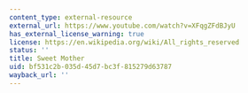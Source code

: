 ```yaml
---
content_type: external-resource
external_url: https://www.youtube.com/watch?v=XFqgZFdBJyU
has_external_license_warning: true
license: https://en.wikipedia.org/wiki/All_rights_reserved
status: ''
title: Sweet Mother
uid: bf531c2b-035d-45d7-bc3f-815279d63787
wayback_url: ''
---
```

